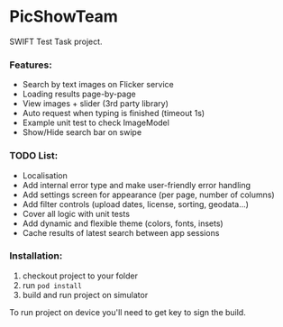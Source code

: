 # PicShowTeam
SWIFT Test Task project.

### Features:
* Search by text images on Flicker service
* Loading results page-by-page
* View images + slider (3rd party library)
* Auto request when typing is finished (timeout 1s)
* Example unit test to check ImageModel
* Show/Hide search bar on swipe

### TODO List:
* Localisation
* Add internal error type and make user-friendly error handling
* Add settings screen for appearance (per page, number of columns)
* Add filter controls (upload dates, license, sorting, geodata...)
* Cover all logic with unit tests
* Add dynamic and flexible theme (colors, fonts, insets)
* Cache results of latest search between app sessions

### Installation:
1. checkout project to your folder
2. run `pod install`
3. build and run project on simulator

To run project on device you'll need to get key to sign the build.
